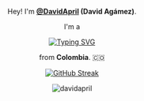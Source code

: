 <div align="center">

Hey! I'm **<a href="[https://github.com/DavidApril](https://www.linkedin.com/in/david-agamez/)" target="_blank">@DavidApril</a> (David Agámez)**.

I'm a 

[![Typing SVG](https://readme-typing-svg.demolab.com?font=Sacramento&size=40&duration=3000&pause=800&color=FFFFFF&center=true&vCenter=true&width=435&lines=Software+developer;Troubleshooter;Artist;Enthusiast;Autodidact;Student;Pianist;Minimalist)](https://git.io/typing-svg)

from **Colombia**. 🇨🇴

  [![GitHub Streak](https://streak-stats.demolab.com?user=DavidApril&theme=dark&hide_border=true&hide_current_streak=true&hide_longest_streak=true&fire=00B8BC&background=39%2C00000000%2C00000000&stroke=EB545400&currStreakLabel=FFFFFF&ring=3A3A3A)](https://git.io/streak-stats)
  <p> <img src="https://komarev.com/ghpvc/?username=davidapril&label=Profile%20views&style=flat" alt="davidapril" /> </p>

</div>

